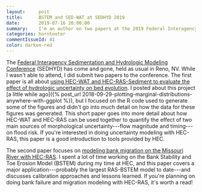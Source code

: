 ```yaml
---
layout:     post
title:      BSTEM and SED-WAT at SEDHYD 2019
date:       2019-07-16 20:00:00
summary:    I'm an author on two papers at the 2019 Federal Interagency Sedimentation and Hydrologic Modeling Conference. Check them out!
categories: horntooter
commentIssueId: 41
color: darken-red
---
```


The 
[Federal Interagency Sedimentation and Hydrologic Modeling 
Conference](https://www.sedhyd.org/2019) 
(SEDHYD) has come and gone, held as usual in Reno, NV. 
While I wasn't able to attend, I did submit two papers
to the conference. The first paper is all about
[using HEC-WAT and HEC-RAS-Sediment to evaluate the effect of hydrologic uncertainty on bed evolution](/docs/2019-sedwat-237.pdf).
I posted about this project [a little while ago]({% post_url 2018-09-29-plotting-marginal-distributions-anywhere-with-ggplot %}),
but I focused on the R code used to generate some of the figures and 
didn't go into much detail on how the data for these figures was
generated. This short paper goes into more detail about how HEC-WAT
and HEC-RAS can be used together to quantify the effect of 
two main sources of morphological uncertainty---flow magnitude and 
timing---on flood risk. If you're interested in doing uncertainty 
modeling with HEC-RAS, this paper is a good introduction to tools 
provided by HEC.

The second paper focuses on 
[modeling bank migration on the Missouri River with HEC-RAS](/docs/2019-sedwat-232.pdf).
I spent a lot of time working on the Bank Stability and Toe Erosion Model (BSTEM)
during my time at HEC, and this paper covers a major application---probably
the largest RAS-BSTEM model to date---and discusses calibration approaches
and lessons learned. If you're planning on doing bank failure and migration
modeling with HEC-RAS, it's worth a read!
